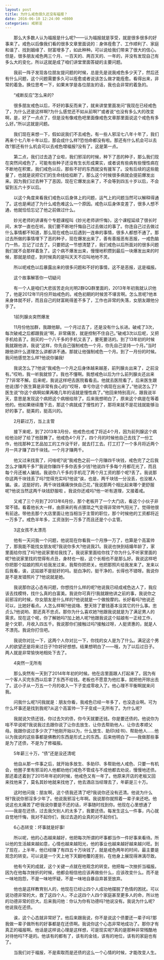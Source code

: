 ```yaml
---
layout: post
title: 为什么戒色很久还没有福报？
date: 2016-06-10 12:24:00 +0800
categories: 戒邪淫
---
```


　　那么大多数人认为福报是什么呢?——认为福报就是享受，就是很多很多的好事来了。戒色以后像我们看的很多文章里面说的：身体痊愈了、工作顺利了、家庭和谐了、找到姻缘了、财富增多了，如此种种。可以说给我们带来了很大的信心。但是，很多朋友戒色两三个月、一百天的、两百天的、一年的，并没有发现自己有多么大的变化，所以这就是成了咱们讲堂里面答疑的主要问题。
　　我前一阵子发现各位朋友提问题的时候，总是先是说我戒色多少天了，然后还有什么问题，这个问题需要多久可以痊愈或者说该怎么做才能痊愈。看得出来，非常的着急。换位思考一下，如果末学是各位朋友的话，我也会非常的着急的。
　　“戒断反应”怎么来的?
　　很多朋友戒色以后，不好的事反而来了，就来讲堂里面发问“我现在已经戒色了，为什么还是这样啊?为什么感觉还不如从前啊?”或者说“也没有多么大的改变啊，是，好了一点点了，但是没有像戒色吧里面像戒色文章那里面说这个戒色有多么好。”所以这就是问题。
　　我们现在来想一下，假如说我们不去戒色，有一些人邪淫七八年十年了，我们再来个七八年十年以后，那会成什么样?恐怕命都没有啦。那还有什么机会可以去改?那还有什么机会可以去戒色增福报?没有了。这是第一点。
　　第二点，我们过去造了业啦，我们邪淫的时候，种下了恶的种子，那么我们现在突然间戒色了，可能有些种子还没有生长形成果实，或者说有些病有些慢性病在不断地在积累，我们戒色以后，那些不好的东西就没有援军了。没有后续的这些能量了，也就是说把它们的生命线给掐断了，那么这个时候很多病就会提前爆发出来。因为我们过去种下了恶因，现在它爆发出来了，不会等到四五十岁以后，不会留到五六十岁以后。
　　以这个角度来看我们戒色以后身体上的问题，运气上的问题当然可以解释得通了。这也是阐述了为什么戒色难这么一个原因。戒色以后身体变差了，很多人想不通，他就恰恰忘记了他之前做过什么。
　　妙光老师的讲课有个专题课程叫《妙光老师讲忏悔》，这个课程延续了很长时间，末学一直也在听。我们要不断地忏悔自己过去做过的事了。你连自己过去做过什么事情都不知道，那么现在戒色以后遇到一连串的事情，很多人都想不通了。那过去所做的事情埋下了恶的种子，现在爆发出来了，善有善报恶有恶报，一戒色脑门一热，忘记了过去了。只要把这一节想清楚了，我们戒色以后所面对的很多问题我们就不会那样着急了。这个病不爆发出来，慢慢地积攒到最后一块爆发出来的时候，那就是顽症，到时候真的是叫天天不应叫地地不灵。
　　所以呢戒色以后暴露出来的很多问题和不好的事情，这不是恶报，这是福报。
　　这个故事解答你一切疑问
　　有一个人是咱们大悲拔苦走向光明2群QQ群里面的，2013年年初我就认识他了，他是2012年11月份开始戒色的。戒色初期的时候苦不堪言啊。怎么苦呢?他本来身体就不好，而且自己的财富耗得差不多了，工作也非常的失落，女朋友跟他分手了。
　　1前列腺炎突然爆发
　　11月份他加群，我跟他聊。一个月过去了，还是没有什么长进。破戒了3次，每次破戒之后都跟我说“啊，非常痛苦，就是控制不住自己。”破戒3次以后呢，又把手机给丢了。刚买的一个八千多的手机又丢了，要死要活的。到了13年初的时候我就跟他讲，我说“这样，你先自己强制戒色一个月，你先自己坚持一个月。”当时跟他讲什么道理怎么讲都讲不通。那就让他强制戒色一个月。到了一月份的时候。我问他感觉怎么样?他说你骗我!
　　我说怎么了?他说“我戒色一个月之后身体越来越差，前列腺炎出来了，之前没有。”哎哟，我一听我就惊了。我也不懂啊。我想戒色以后为什么前列腺炎还出来了?非常不解。后来呢，我说这样吧去医院看看去。他就去医院看了。后来医生跟他说(那个医生算是非常有良心的)“哎呀，幸亏你这个病现在出来了。”他说怎么了?医生说“你这个病啊如果再晚几年的话就是慢性病了。”他回来特别高兴，跟我说半天，意思是发现这个病把这个病根给除了。后来我想明白了，原来这个病是在等着他的。他如果继续撸下去，那这个病就成了慢性的了，那将来就不是花钱就能够治好的事了。挺美的，挺高兴的。
　　2月薪过万，当上主管
　　接下来呢，到了2013年3月份，他戒色也戒了将近4个月，因为前列腺这个病给他治好了给了他鼓舞了。他戒色4个月了，四个月的时候他自己去找了一份工作，他找那种工艺品加工的工作没干好，就去打工去。打工打了一个多月将近两个月一共才赚了四千块钱。一个月才赚两千。
　　他又过来找我了，问啥呢?说“我戒色之前一个月赚四千块钱，戒色完了之后我怎么才赚两千多?”我说你赚四千多你丟多少钱?他说四千多每个月都花光了，而且每个月还被人骗钱。我说你八千多的手机花了两个月工资的那个呢?丢了。我说那你这两千块钱丢了吗?觉得充实吗?他说“诶，也是，两千块钱一分没丢，也没被人骗。诶，这挺好的，两千块钱痛痛快快自己花，”我说那两个相比起来哪个更舒服呢?他说当然这两千块钱舒服啦 。我说你还戒吗?他一听有道理，又接着戒。
　　又戒了三个月到了2013年6月份，那个老板开了一个大门店，看这个小伙子非常不错。看着他长大一样，由原来的有点猥琐之气变得非常帅气阳光了。觉得他很有前途。带他去那个大店里面让他当相当于主管的职位，那个时候他的工资都将近一万多了。戒色半年多，工资涨到一万多了而且还是个小主管。
　　3这女孩不太漂亮
　　他有一天问我一个问题，他说现在你看我一个月挣一万了，也算是个高富帅了，那我能不能找女朋友呢?我说你多大?他说我21。我说也快到结婚年龄了，家里面给你找了吗?他说家里给我找了。我说家里面给你找了你为什么不听家里面的呢?他说家里找的觉得有点丑，身材也一般，这个长相也不是那么好。我说这样吧你把那个姑娘的照片给我发过来，我帮你把把关。他把那照片给我发来了。发来以后我看，诶，这姑娘不是挺好的吗。挺白净的，挺干净的，长得也不错呀。我说你是不是发错照片了?他说就是她。
　　我说那你这心态有问题，你想找什么样的呢?他说我已经成戒色达人了，我应该去找模特，找什么真的白富美。我说你可真行!我就跟他讲之前的事，我说你之前邪淫的时候，你女朋友是什么样的?他说就是一个做按摩的。长好看吗?他说还可以，比她好看点。人怎么样啊?他说嗨、整天除了要钱基本没其它的什么事。忠贞么?他说哟、那还真不忠贞。那你为什么喜欢她?他跟我说就是为了满足男人的需求。现在这个呢，你了解她吗?加上她人呢?他跟我说这个姑娘有一正经工作，是个文职，月收入四五千。我说那你们接触过吗?接触过呀，人挺贤惠的，就是人不漂亮。我说你打住吧。
　　我说你对比一下，这两个人你对比一下，你找的女人是为了什么。满足这个男人的欲望还是将来过日子?你好好想想。结果想明白了——哦，为了以后过日子。两人就是非常愉快地相处下去了。
　　4突然一无所有
　　那么突然有一天到了2014年年初的时候。他在店里面跟人打起来了。因为有一个客人买完东西以后拿了东西不给钱。老板也不愿意为他扛事，就把他开除出去了。这小子从一万五一个月的收入一下子变成零收入了。他心理不平衡啊就来问我。
　　问我什么呢?问我就是：朋友你看，我戒色已经一年多了，也没造业啊。可为什么坏事还是找到我呢?从这个高富帅一下子变成一无所有了。为什么呢?
　　我就说欠债还钱，你过去欠的债，你今天就要还钱。你是要还债的。他说你为啥不早说呢?我说我过去跟你说了让你去放生、让你去帮助他人、让你去孝顺父母。我跟你说过多少次了?他刚开始以为，什么放生、助印(经书)、帮助他人……他以为我说的这些事都是佛教的东西是形式上的东西。后来他明白了——我做那些事是为了还债，不是为了修福报。
　　5年薪三十万，“债”还是没还清呢
　　他自从那一件事之后，就开始多放生、多助印、多帮助他人戒色、只要一有机会，他圈子里有邪淫的人他都劝他们戒色不管成与不成他都去劝说，慢慢地还债。那还着还着到了2015年年初的时候，他戒色又有一年了。他原来开店的老板又回来找他来了，莫名其妙地就来找他了，他去酒店当经理去了，年薪是三十万。
　　这时他问我：朋友啊，这个债我还清了吧?我说你还没有还清。他说为什么呀?我说你邪淫多少年了。他说我邪淫七年啊。我说那你就照着一辈子来还吧。他说这也太痛苦了吧!我说你要是不还的话，坏事随时找到你。他现在心里想通了——我是在还债，过去我欠别人的太多了，我要还债。每发生这么一件事，内心就自觉地忏悔，我对不起你们，我过去造的业真的对不起你们。
　　6心态转变：坏事就是好事!
　　所以呢，他的心态越来越好，他把每次所谓的坏事都当作一件好事来看待。所以他的生活越来越如意，心情也越来越阳光，他的事业也越来越好越来越兴旺。到了现在，上半年，他已经赚了有四五十万块钱了，就是戒色两年的时间，最主要是观念的转变。可以说是一个天上地下天翻地覆的差别，在他身上展现得淋漓尽致。
　　他有今天的成就，这个关键一点就在他观念的转变。他把每一次挫折当福报。因为在他每次挫折的时候，他都会相信他应该再做些什么，应该改变什么。而不是一味地抱怨，不是一味地怀疑，不是一味地自暴自弃甚至放弃。
　　他也是这样教育别人的，他现在已经让四个人成功地摆脱了色情的困扰。可以说功德非常的大，救了这四个人，不止这四个人四个家庭甚至更多人的命，所以他的功德非常的巨大。后来我问他：你认为你有功德吗?他说没有。我说为什么呢?他说我在还债。
　　诶，这个心态就非常好了。他后来跟我说，你不是说这个债要还一辈子吗?那我做一辈子做所有的好事都是在还债啊。我说你这个心态非常地成功了。那你才有真正的福报啊。他话是这样说心理是这样想，可是现实呢?真的是那种非常残酷地对待他吗?不是的。他该有的都有了，该有的金钱，该有的地位，该有的家庭也有了。
　　当我们对于福报，不是索取而是还债的这么一个心情的时候，才能改变人生。